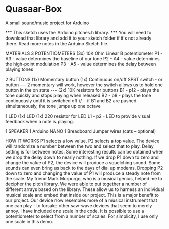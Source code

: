 # Quasaar-Box
A small sound/music project for Arduino

*** This sketch uses the Arduino pitches.h library. ***
You will need to download that library and add it to your sketch folder if it's not already there.
Read more notes in the Arduino Sketch file.

MATERIALS
3 POTENTIOMETERS
(3x) 10K Ohm Linear B potentiometer
P1 - A3 - value determines the baseline of our tone
P2 - A4 - value determines the high-point modulation
P3 - A5 - value determines the delay between playing tones

2 BUTTONS
(1x) Momentary button
(1x) Continuous on/off SPST switch - or button 
--- 2 momentary will work, however the switch allows us to hold one button in the on state ---
(2x) 10K resistors for buttons
B1 - p12 - plays the tone quickly and stops playing when released
B2 - p8 - plays the tone continuously until it is switched off
//-- if  B1 and B2 are pushed simultaneously, the tone jumps up one octave 

1 LED
(1x) LED
(1x) 220 resistor for LED
L1 - p2 - LED to provide visual feedback when a note is playing.

1 SPEAKER
1 Arduino NANO
1 Breadboard
Jumper wires
(cats – optional)

HOW IT WORKS
P1 selects a low value. P2 selects a top value. The device will randomize a number between the two and select that to play. Delay setting is for between notes.
Some interesting results can be obtained when we drop the delay down to nearly nothing. If we drop P1 down to zero and change the value of P2, the device will produce a squelching sound. Some sounds can even bring us back to the days of dial up modems. Dropping P2 down to zero and changing the value of P1 will produce a steady note from the scale. My friend Mark Morpurgo, who is a musical genius, helped me to decipher the pitch library. We were able to put together a number of different arrays based on the library. These allow us to harness an individual musical scale and embed that inside our project. This is a major benefit to our project. Our device now resembles more of a musical instrument that one can play - to forsake other saw-wave devices that seem to merely annoy. I have included one scale in the code. It is possible to use a potentiometer to select from a number of scales. For simplicity, I use only one scale in this demo.
